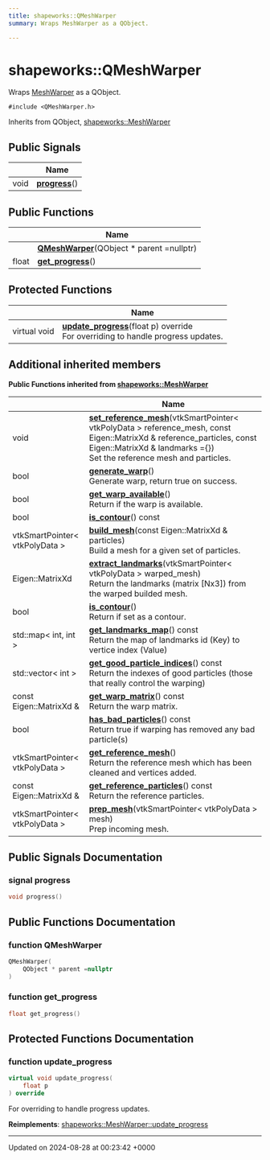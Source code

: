 ```yaml
---
title: shapeworks::QMeshWarper
summary: Wraps MeshWarper as a QObject. 

---
```


# shapeworks::QMeshWarper



Wraps [MeshWarper](../Classes/classshapeworks_1_1MeshWarper.md) as a QObject. 


`#include <QMeshWarper.h>`

Inherits from QObject, [shapeworks::MeshWarper](../Classes/classshapeworks_1_1MeshWarper.md)

## Public Signals

|                | Name           |
| -------------- | -------------- |
| void | **[progress](../Classes/classshapeworks_1_1QMeshWarper.md#signal-progress)**() |

## Public Functions

|                | Name           |
| -------------- | -------------- |
| | **[QMeshWarper](../Classes/classshapeworks_1_1QMeshWarper.md#function-qmeshwarper)**(QObject * parent =nullptr) |
| float | **[get_progress](../Classes/classshapeworks_1_1QMeshWarper.md#function-get-progress)**() |

## Protected Functions

|                | Name           |
| -------------- | -------------- |
| virtual void | **[update_progress](../Classes/classshapeworks_1_1QMeshWarper.md#function-update-progress)**(float p) override<br>For overriding to handle progress updates.  |

## Additional inherited members

**Public Functions inherited from [shapeworks::MeshWarper](../Classes/classshapeworks_1_1MeshWarper.md)**

|                | Name           |
| -------------- | -------------- |
| void | **[set_reference_mesh](../Classes/classshapeworks_1_1MeshWarper.md#function-set-reference-mesh)**(vtkSmartPointer< vtkPolyData > reference_mesh, const Eigen::MatrixXd & reference_particles, const Eigen::MatrixXd & landmarks ={})<br>Set the reference mesh and particles.  |
| bool | **[generate_warp](../Classes/classshapeworks_1_1MeshWarper.md#function-generate-warp)**()<br>Generate warp, return true on success.  |
| bool | **[get_warp_available](../Classes/classshapeworks_1_1MeshWarper.md#function-get-warp-available)**()<br>Return if the warp is available.  |
| bool | **[is_contour](../Classes/classshapeworks_1_1MeshWarper.md#function-is-contour)**() const |
| vtkSmartPointer< vtkPolyData > | **[build_mesh](../Classes/classshapeworks_1_1MeshWarper.md#function-build-mesh)**(const Eigen::MatrixXd & particles)<br>Build a mesh for a given set of particles.  |
| Eigen::MatrixXd | **[extract_landmarks](../Classes/classshapeworks_1_1MeshWarper.md#function-extract-landmarks)**(vtkSmartPointer< vtkPolyData > warped_mesh)<br>Return the landmarks (matrix [Nx3]) from the warped builded mesh.  |
| bool | **[is_contour](../Classes/classshapeworks_1_1MeshWarper.md#function-is-contour)**()<br>Return if set as a contour.  |
| std::map< int, int > | **[get_landmarks_map](../Classes/classshapeworks_1_1MeshWarper.md#function-get-landmarks-map)**() const<br>Return the map of landmarks id (Key) to vertice index (Value)  |
| std::vector< int > | **[get_good_particle_indices](../Classes/classshapeworks_1_1MeshWarper.md#function-get-good-particle-indices)**() const<br>Return the indexes of good particles (those that really control the warping)  |
| const Eigen::MatrixXd & | **[get_warp_matrix](../Classes/classshapeworks_1_1MeshWarper.md#function-get-warp-matrix)**() const<br>Return the warp matrix.  |
| bool | **[has_bad_particles](../Classes/classshapeworks_1_1MeshWarper.md#function-has-bad-particles)**() const<br>Return true if warping has removed any bad particle(s)  |
| vtkSmartPointer< vtkPolyData > | **[get_reference_mesh](../Classes/classshapeworks_1_1MeshWarper.md#function-get-reference-mesh)**()<br>Return the reference mesh which has been cleaned and vertices added.  |
| const Eigen::MatrixXd & | **[get_reference_particles](../Classes/classshapeworks_1_1MeshWarper.md#function-get-reference-particles)**() const<br>Return the reference particles.  |
| vtkSmartPointer< vtkPolyData > | **[prep_mesh](../Classes/classshapeworks_1_1MeshWarper.md#function-prep-mesh)**(vtkSmartPointer< vtkPolyData > mesh)<br>Prep incoming mesh.  |


## Public Signals Documentation

### signal progress

```cpp
void progress()
```


## Public Functions Documentation

### function QMeshWarper

```cpp
QMeshWarper(
    QObject * parent =nullptr
)
```


### function get_progress

```cpp
float get_progress()
```


## Protected Functions Documentation

### function update_progress

```cpp
virtual void update_progress(
    float p
) override
```

For overriding to handle progress updates. 

**Reimplements**: [shapeworks::MeshWarper::update_progress](../Classes/classshapeworks_1_1MeshWarper.md#function-update-progress)


-------------------------------

Updated on 2024-08-28 at 00:23:42 +0000